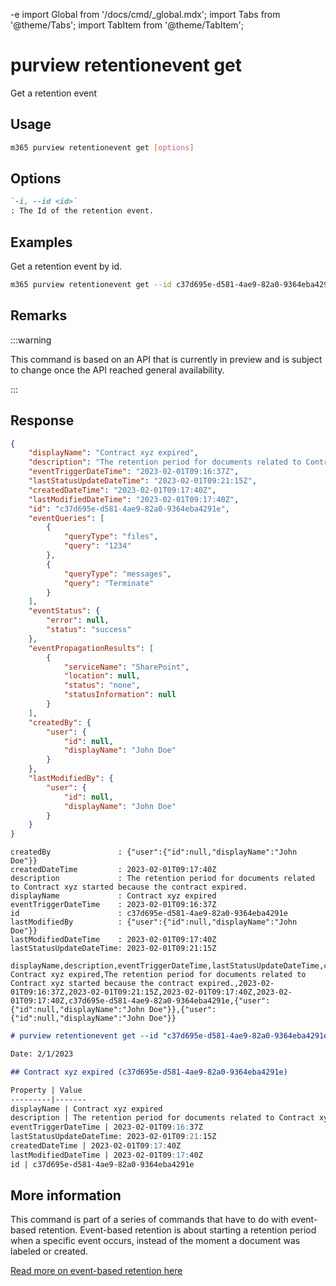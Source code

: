 -e <!-- DISCLAIMER: All secrets, passwords, and sensitive values in this document are examples only and not real credentials. -->
import Global from '/docs/cmd/_global.mdx';
import Tabs from '@theme/Tabs';
import TabItem from '@theme/TabItem';

# purview retentionevent get

Get a retention event

## Usage

```sh
m365 purview retentionevent get [options]
```

## Options

```md definition-list
`-i, --id <id>`
: The Id of the retention event.
```

<Global />

## Examples

Get a retention event by id.

```sh
m365 purview retentionevent get --id c37d695e-d581-4ae9-82a0-9364eba4291e
```

## Remarks

:::warning

This command is based on an API that is currently in preview and is subject to change once the API reached general availability.

:::

## Response

<Tabs>
  <TabItem value="JSON">

  ```json
  {
      "displayName": "Contract xyz expired",
      "description": "The retention period for documents related to Contract xyz started because the contract expired.",
      "eventTriggerDateTime": "2023-02-01T09:16:37Z",
      "lastStatusUpdateDateTime": "2023-02-01T09:21:15Z",
      "createdDateTime": "2023-02-01T09:17:40Z",
      "lastModifiedDateTime": "2023-02-01T09:17:40Z",
      "id": "c37d695e-d581-4ae9-82a0-9364eba4291e",
      "eventQueries": [
          {
              "queryType": "files",
              "query": "1234"
          },
          {
              "queryType": "messages",
              "query": "Terminate"
          }
      ],
      "eventStatus": {
          "error": null,
          "status": "success"
      },
      "eventPropagationResults": [
          {
              "serviceName": "SharePoint",
              "location": null,
              "status": "none",
              "statusInformation": null
          }
      ],
      "createdBy": {
          "user": {
              "id": null,
              "displayName": "John Doe"
          }
      },
      "lastModifiedBy": {
          "user": {
              "id": null,
              "displayName": "John Doe"
          }
      }
  }
  ```

  </TabItem>
  <TabItem value="Text">

  ```text
  createdBy               : {"user":{"id":null,"displayName":"John Doe"}}
  createdDateTime         : 2023-02-01T09:17:40Z
  description             : The retention period for documents related to Contract xyz started because the contract expired.
  displayName             : Contract xyz expired    
  eventTriggerDateTime    : 2023-02-01T09:16:37Z
  id                      : c37d695e-d581-4ae9-82a0-9364eba4291e
  lastModifiedBy          : {"user":{"id":null,"displayName":"John Doe"}}
  lastModifiedDateTime    : 2023-02-01T09:17:40Z
  lastStatusUpdateDateTime: 2023-02-01T09:21:15Z    
  ```

  </TabItem>
  <TabItem value="CSV">

  ```csv
  displayName,description,eventTriggerDateTime,lastStatusUpdateDateTime,createdDateTime,lastModifiedDateTime,id,createdBy,lastModifiedBy
  Contract xyz expired,The retention period for documents related to Contract xyz started because the contract expired.,2023-02-01T09:16:37Z,2023-02-01T09:21:15Z,2023-02-01T09:17:40Z,2023-02-01T09:17:40Z,c37d695e-d581-4ae9-82a0-9364eba4291e,{"user":{"id":null,"displayName":"John Doe"}},{"user":{"id":null,"displayName":"John Doe"}}
  ```

  </TabItem>
  <TabItem value="Markdown">

  ```md
  # purview retentionevent get --id "c37d695e-d581-4ae9-82a0-9364eba4291e"

  Date: 2/1/2023

  ## Contract xyz expired (c37d695e-d581-4ae9-82a0-9364eba4291e)

  Property | Value
  ---------|-------
  displayName | Contract xyz expired
  description | The retention period for documents related to Contract xyz started because the contract expired.
  eventTriggerDateTime | 2023-02-01T09:16:37Z
  lastStatusUpdateDateTime: 2023-02-01T09:21:15Z
  createdDateTime | 2023-02-01T09:17:40Z
  lastModifiedDateTime | 2023-02-01T09:17:40Z
  id | c37d695e-d581-4ae9-82a0-9364eba4291e
  ```

  </TabItem>
</Tabs>

## More information

This command is part of a series of commands that have to do with event-based retention. Event-based retention is about starting a retention period when a specific event occurs, instead of the moment a document was labeled or created.

[Read more on event-based retention here](https://learn.microsoft.com/microsoft-365/compliance/event-driven-retention?view=o365-worldwide)
